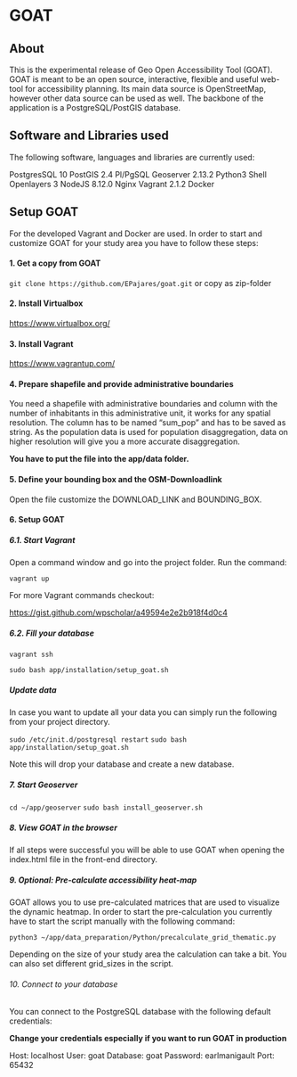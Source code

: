 # GOAT

## About

This is the experimental release of Geo Open Accessibility Tool (GOAT). GOAT is meant to be an open source, interactive, 
flexible and useful web-tool for accessibility planning. Its main data source is OpenStreetMap, however other data source can 
be used as well. The backbone of the application is a PostgreSQL/PostGIS database. 

## Software and Libraries used

The following software, languages and libraries are currently used:

PostgresSQL 10 
PostGIS 2.4
Pl/PgSQL
Geoserver 2.13.2
Python3
Shell
Openlayers 3
NodeJS 8.12.0
Nginx
Vagrant 2.1.2
Docker

## Setup GOAT

For the developed Vagrant and Docker are used. In order to start and customize GOAT for your study area you have to follow these steps:

#### 1. Get a copy from GOAT

`git clone https://github.com/EPajares/goat.git` 
or copy as zip-folder

#### 2. Install Virtualbox

https://www.virtualbox.org/

#### 3. Install Vagrant

https://www.vagrantup.com/

#### 4. Prepare shapefile and provide administrative boundaries

You need a shapefile with administrative boundaries and column with the number of inhabitants in this administrative 
unit, it works for any spatial resolution. The column has to be named “sum_pop” and has to be saved as string. 
As the population data is used for population disaggregation, data on higher resolution will give you a more 
accurate disaggregation.

**You have to put the file into the app/data folder.**

#### 5. Define your bounding box and the OSM-Downloadlink

Open the file customize the DOWNLOAD_LINK and BOUNDING_BOX.

#### 6. Setup GOAT

##### 6.1. Start Vagrant

Open a command window and go into the project folder. Run the command:

`vagrant up`

For more Vagrant commands checkout:

https://gist.github.com/wpscholar/a49594e2e2b918f4d0c4

##### 6.2. Fill your database

`vagrant ssh`

`sudo bash app/installation/setup_goat.sh`

##### Update data

In case you want to update all your data you can simply run the following from your project directory.

`sudo /etc/init.d/postgresql restart`
`sudo bash app/installation/setup_goat.sh`

Note this will drop your database and create a new database. 

##### 7. Start Geoserver

`cd ~/app/geoserver`
`sudo bash install_geoserver.sh`

##### 8. View GOAT in the browser

If all steps were successful you will be able to use GOAT when opening the index.html file in the front-end directory.

##### 9. Optional: Pre-calculate accessibility heat-map

GOAT allows you to use pre-calculated matrices that are used to visualize the dynamic heatmap. 
In order to start the pre-calculation you currently have to start the script manually with the following command:

`python3 ~/app/data_preparation/Python/precalculate_grid_thematic.py`

Depending on the size of your study area the calculation can take a bit.
You can also set different grid_sizes in the script.


###### 10. Connect to your database

You can connect to the PostgreSQL database with the following default credentials: 

**Change your credentials especially if you want to run GOAT in production**

Host: localhost
User: goat
Database: goat
Password: earlmanigault
Port: 65432




